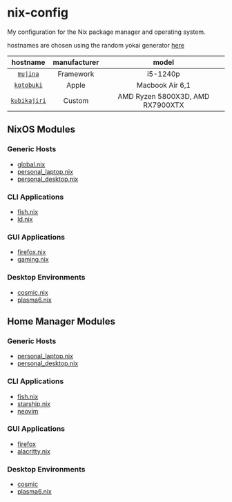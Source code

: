 # nix-config

My configuration for the Nix package manager and operating system.

hostnames are chosen using the random yokai generator [here](https://yokai.com?redirect_to=random)

| hostname   | manufacturer | model           |
| :--------: | :----------: | :-------------: |
| [`mujina`](./hosts/mujina)         | Framework    | i5-1240p        |
| [`kotobuki`](./hosts/kotobuki)     | Apple        | Macbook Air 6,1 |
| [`kubikajiri`](./hosts/kubikajiri) | Custom       | AMD Ryzen 5800X3D, AMD RX7900XTX |

## NixOS Modules

### Generic Hosts

- [global.nix](./hosts/generic/global.nix)
- [personal_laptop.nix](./hosts/generic/personal_laptop.nix)
- [personal_desktop.nix](./hosts/generic/personal_desktop.nix)

### CLI Applications

- [fish.nix](./nixosModules/cli-applications/fish.nix)
- [ld.nix](./nixosModules/cli-applications/ld.nix)

### GUI Applications

- [firefox.nix](./nixosModules/gui-applications/firefox.nix)
- [gaming.nix](./nixosModules/gui-applications/gaming.nix)

### Desktop Environments

- [cosmic.nix](./nixosModules/desktop-environments/cosmic.nix)
- [plasma6.nix](./nixosModules/desktop-environments/plasma6.nix)

## Home Manager Modules

### Generic Hosts

- [personal_laptop.nix](./home/personal_laptop.nix)
- [personal_desktop.nix](./home/personal_desktop.nix)

### CLI Applications

- [fish.nix](./homeManagerModules/cli-applications/fish.nix)
- [starship.nix](./homeManagerModules/cli-applications/starship.nix)
- [neovim](./homeManagerModules/cli-applications/neovim)

### GUI Applications

- [firefox](./homeManagerModules/gui-applications/firefox)
- [alacritty.nix](./homeManagerModules/gui-applications/alacritty.nix)

### Desktop Environments

- [cosmic](./homeManagerModules/desktop-environments/cosmic)
- [plasma6.nix](./homeManagerModules/desktop-environments/plasma6.nix)
